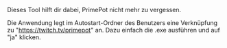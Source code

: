 Dieses Tool hilft dir dabei, PrimePot nicht mehr zu vergessen.

Die Anwendung legt im Autostart-Ordner des Benutzers eine Verknüpfung zu "https://twitch.tv/primepot" an.
Dazu einfach die .exe ausführen und auf "ja" klicken.
